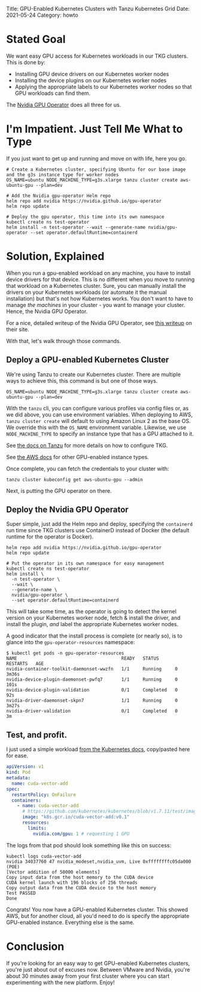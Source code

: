Title: GPU-Enabled Kubernetes Clusters with Tanzu Kubernetes Grid
Date: 2021-05-24
Category: howto


# Stated Goal

We want easy GPU access for Kubernetes workloads in our TKG clusters. This is done by:

* Installing GPU device drivers on our Kubernetes worker nodes
* Installing the device plugins on our Kubernetes worker nodes
* Applying the appropriate labels to our Kubernetes worker nodes so that GPU workloads can find them.

The [Nvidia GPU Operator](https://github.com/NVIDIA/gpu-operator) does all three for us.


# I'm Impatient. Just Tell Me What to Type

If you just want to get up and running and move on with life, here you go.

```
# Create a Kubernetes cluster, specifying Ubuntu for our base image and the g3s instance type for worker nodes
OS_NAME=ubuntu NODE_MACHINE_TYPE=g3s.xlarge tanzu cluster create aws-ubuntu-gpu --plan=dev 

# Add the Nvidia gpu-operator Helm repo
helm repo add nvidia https://nvidia.github.io/gpu-operator 
helm repo update 

# Deploy the gpu operator, this time into its own namespace
kubectl create ns test-operator 
helm install -n test-operator --wait --generate-name nvidia/gpu-operator --set operator.defaultRuntime=containerd 
```


# Solution, Explained

When you run a gpu-enabled workload on any machine, you have to install device drivers for that device. This is no different when you move to running that workload on a Kubernetes cluster. Sure, you can manually install the drivers on your Kubernetes workloads (or automate it the manual installation) but that's not how Kubernetes works. You don't want to have to manage _the machines_ in your cluster - you want to manage your cluster. Hence, the Nvidia GPU Operator.

For a nice, detailed writeup of the Nvidia GPU Operator, see [this writeup](https://developer.nvidia.com/blog/nvidia-gpu-operator-simplifying-gpu-management-in-kubernetes/) on their site. 

With that, let's walk through those commands.

## Deploy a GPU-enabled Kubernetes Cluster

We're using Tanzu to create our Kubernetes cluster. There are multiple ways to achieve this, this command is but one of those ways.

```
OS_NAME=ubuntu NODE_MACHINE_TYPE=g3s.xlarge tanzu cluster create aws-ubuntu-gpu --plan=dev 
```

With the `tanzu` cli, you can configure various profiles via config files or, as we did above, you can use environment variables. When deploying to AWS, `tanzu cluster create` will default to using Amazon Linux 2 as the base OS. We override this with the `OS_NAME` environment variable. Likewise, we use `NODE_MACHINE_TYPE` to specify an instance type that has a GPU attached to it.

See [the docs on Tanzu](https://docs.vmware.com/en/VMware-Tanzu-Kubernetes-Grid/1.3/vmware-tanzu-kubernetes-grid-13/GUID-tanzu-config-reference.html) for more details on how to configure TKG.

See [the AWS docs](https://docs.aws.amazon.com/dlami/latest/devguide/gpu.html) for other GPU-enabled instance types.

Once complete, you can fetch the credentials to your cluster with:

```
tanzu cluster kubeconfig get aws-ubuntu-gpu --admin
```

Next, is putting the GPU operator on there.

## Deploy the Nvidia GPU Operator

Super simple, just add the Helm repo and deploy, specifying the `containerd` run time since TKG clusters use ContainerD instead of Docker (the default runtime for the operator is Docker).

```
helm repo add nvidia https://nvidia.github.io/gpu-operator 
helm repo update 

# Put the operator in its own namespace for easy management
kubectl create ns test-operator 
helm install \
  -n test-operator \
  --wait \
  --generate-name \
  nvidia/gpu-operator \
  --set operator.defaultRuntime=containerd 
```

This will take some time, as the operator is going to detect the kernel version on your Kubernetes worker node, fetch & install the driver, and install the plugin, _and_ label the appropriate Kubernetes worker nodes. 

A good indicator that the install process is complete (or nearly so), is to glance into the `gpu-operator-resources` namespace:

```
$ kubectl get pods -n gpu-operator-resources
NAME                                       READY   STATUS      RESTARTS   AGE
nvidia-container-toolkit-daemonset-wwzfn   1/1     Running     0          3m36s
nvidia-device-plugin-daemonset-pwfq7       1/1     Running     0          101s
nvidia-device-plugin-validation            0/1     Completed   0          92s
nvidia-driver-daemonset-skpn7              1/1     Running     0          3m27s
nvidia-driver-validation                   0/1     Completed   0          3m
```

## Test, and profit.

I just used a simple workload [from the Kubernetes docs](https://kubernetes.io/docs/tasks/manage-gpus/scheduling-gpus/), copy/pasted here for ease.

```yml
apiVersion: v1
kind: Pod
metadata:
  name: cuda-vector-add
spec:
  restartPolicy: OnFailure
  containers:
    - name: cuda-vector-add
      # https://github.com/kubernetes/kubernetes/blob/v1.7.11/test/images/nvidia-cuda/Dockerfile
      image: "k8s.gcr.io/cuda-vector-add:v0.1"
      resources:
        limits:
          nvidia.com/gpu: 1 # requesting 1 GPU
```

The logs from that pod should look something like this on success:
```
kubectl logs cuda-vector-add
nvidia 34037760 47 nvidia_modeset,nvidia_uvm, Live 0xffffffffc05da000 (POE)
[Vector addition of 50000 elements]
Copy input data from the host memory to the CUDA device
CUDA kernel launch with 196 blocks of 256 threads
Copy output data from the CUDA device to the host memory
Test PASSED
Done
```

Congrats! You now have a GPU-enabled Kubernetes cluster. This showed AWS, but for another cloud, all you'd need to do is specify the appropriate GPU-enabled instance. Everything else is the same.

# Conclusion

If you're looking for an easy way to get GPU-enabled Kubernetes clusters, you're just about out of excuses now. Between VMware and Nvidia, you're about 30 minutes away from your first cluster where you can start experimenting with the new platform. Enjoy!

